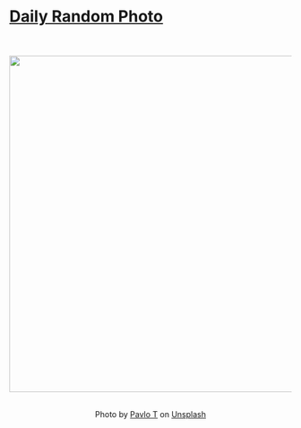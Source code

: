 # [Daily Random Photo](https://www.dailyrandomphoto.com/)

<div align="center">
  <br>
  <br>
  <a href="https://www.dailyrandomphoto.com/p/2024/2024-02-19/"><img src="https://images.unsplash.com/photo-1671920090611-9a40303b52cb?crop=entropy&cs=tinysrgb&fit=max&fm=jpg&ixid=M3w3NzUwOHwwfDF8cmFuZG9tfHx8fHx8fHx8MTcwODMwMjYyNHw&ixlib=rb-4.0.3&q=80&w=1080" width="600px"></a>
  <br>
  <br>
  <p class="has-text-grey">Photo by <a href="https://unsplash.com/@pavlo_talpa?utm_source=Daily%20Random%20Photo&amp;utm_medium=referral" target="_blank" rel="noopener noreferrer">Pavlo T</a> on <a href="https://unsplash.com/photos/an-orange-floating-in-a-pool-of-water-DPlEQT7Hlpk?utm_source=Daily%20Random%20Photo&amp;utm_medium=referral" target="_blank" rel="noopener noreferrer">Unsplash</a></p>
</div>
